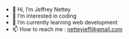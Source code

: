 - 👋 Hi, I’m Jeffrey Nettey
- 👀 I’m interested in coding
- 🌱 I’m currently learning web development
- 📫 How to reach me : netteyjeff@gmail.com

<!---
nettey-senpai/nettey-senpai is a ✨ special ✨ repository because its `README.md` (this file) appears on your GitHub profile.
You can click the Preview link to take a look at your changes.
--->
